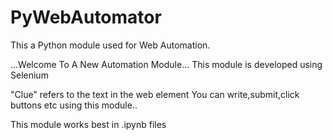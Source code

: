# PyWebAutomator
This a Python module used for Web Automation.

...Welcome To A New Automation Module...
This module is developed using Selenium

"Clue" refers to the text in the web element
You can write,submit,click buttons etc using this module..

This module works best in .ipynb files
